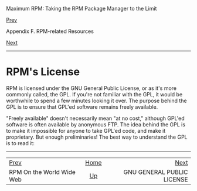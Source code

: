 <div class="NAVHEADER">

Maximum RPM: Taking the RPM Package Manager to the Limit

</div>

[Prev](s1-rpm-resources-www-resources.md)

Appendix F. RPM-related Resources

[Next](s1-rpm-resources-gpl.md)

-----

<div class="sect1">

# <span id="s1-rpm-resources-license">RPM's License</span>

RPM is licensed under the GNU General Public License, or as it's more
commonly called, the GPL. If you're not familiar with the GPL, it would
be worthwhile to spend a few minutes looking it over. The purpose behind
the GPL is to ensure that GPL'ed software remains freely available.

"Freely available" doesn't necessarily mean "at no cost," although
GPL'ed software is often available by anonymous FTP. The idea behind the
GPL is to make it impossible for anyone to take GPL'ed code, and make it
proprietary. But enough preliminaries\! The best way to understand the
GPL is to read it:

</div>

<div class="NAVFOOTER">

-----

|                                             |                             |                                   |
| :------------------------------------------ | :-------------------------: | --------------------------------: |
| [Prev](s1-rpm-resources-www-resources.md) |     [Home](index.md)      | [Next](s1-rpm-resources-gpl.md) |
| RPM On the World Wide Web                   | [Up](ch-rpm-resources.md) |        GNU GENERAL PUBLIC LICENSE |

</div>
